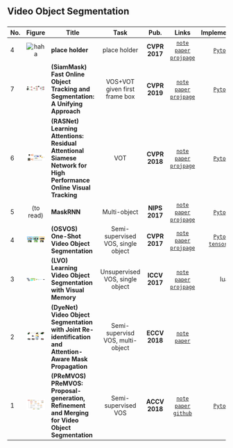 ## Video Object Segmentation



### 

| No.  |              Figure              | Title                                                        |                Task                |     Pub.      |                            Links                             |                        Implementation                        |
| :--- | :------------------------------: | ------------------------------------------------------------ | :--------------------------------: | :-----------: | :----------------------------------------------------------: | :----------------------------------------------------------: |
| 4    |     ![haha](./data/haha.png)     | __place holder__                                             |            place holder            | __CVPR 2017__ |            [`note`]() [`paper`]() [`projpage`]()             |                        [`Pytorch`]()                         |
| 7    | ![siammask](./data/siammask.png) | __(SiamMask) Fast Online Object Tracking and Segmentation: A Unifying Approach__ |   VOS+VOT given first frame box    | __CVPR 2019__ | [`note`](./SiamMask/SiamMask.md) [`paper`](https://arxiv.org/pdf/1812.05050.pdf) [`projpage`](http://www.robots.ox.ac.uk/~qwang/SiamMask) |      [`Pytorch`](https://github.com/foolwood/SiamMask)       |
| 6    |   ![RASNet](./data/RASNet.png)   | __(RASNet) Learning Attentions: Residual Attentional Siamese Network for High Performance Online Visual Tracking__ |                VOT                 | __CVPR 2018__ |            [`note`]() [`paper`]() [`projpage`]()             |                        [`Pytorch`]()                         |
| 5    |            (to read)             | __MaskRNN__                                                  |            Multi-object            | __NIPS 2017__ |            [`note`]() [`paper`]() [`projpage`]()             |                        [`Pytorch`]()                         |
| 4    |    ![OSVOS](./data/OSVOS.png)    | __(OSVOS) One-Shot Video Object Segmentation__               | Semi-supervised VOS, single object | __CVPR 2017__ | [`note`](./OSVOS/OSVOS.md) [`paper`](https://arxiv.org/pdf/1611.05198v4.pdf) [`projpage`](http://www.vision.ee.ethz.ch/~cvlsegmentation/osvos/) | [`Pytorch`](https://github.com/kmaninis/OSVOS-PyTorch) [`tensorflow`](https://github.com/scaelles/OSVOS-TensorFlow) |
| 3    |     ![LVOS](./data/LVOS.png)     | __(LVO) Learning Video Object Segmentation with Visual Memory__ |  Unsupervised VOS, single object   | __ICCV 2017__ | [`note`](./LVO/LVO.md) [`paper`](https://arxiv.org/pdf/1704.05737.pdf) [`projpage`](http://thoth.inrialpes.fr/research/lvo/) |                             lua                              |
| 2    |   ![DyeNet](./data/DyeNet.png)   | __(DyeNet) Video Object Segmentation with Joint Re-identification and Attention-Aware Mask Propagation__ |  Semi-supervisd VOS, multi-object  | __ECCV 2018__ | [`note`](./DyeNet/DyeNet.md) [`paper`](http://openaccess.thecvf.com/content_ECCV_2018/papers/Xiaoxiao_Li_Video_Object_Segmentation_ECCV_2018_paper.pdf) |                                                              |
| 1    |  ![PReMVOS](./data/PReMVOS.png)  | __(PReMVOS) PReMVOS: Proposal-generation, Refinement and Merging for Video Object Segmentation__ |        Semi-supervised VOS         | __ACCV 2018__ | [`note`](./PReMVOS/PReMVOS.md) [`paper`](https://arxiv.org/pdf/1807.09190.pdf) [`github`](https://github.com/JonathonLuiten/PReMVOS) |    [`Pytorch`](https://github.com/JonathonLuiten/PReMVOS)    |

